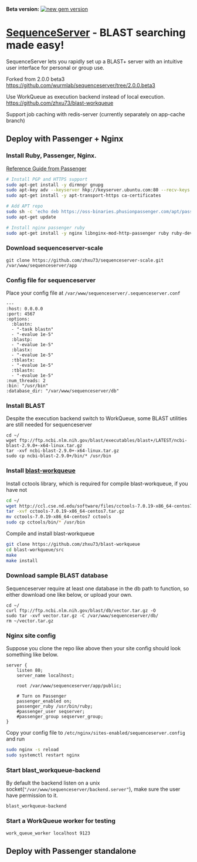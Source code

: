 **Beta version:** 
[![new gem version](https://img.shields.io/badge/version-2.0%20(beta)-yellowgreen.svg)](http://rubygems.org/gems/sequenceserver) 


# [SequenceServer](https://github.com/wurmlab/sequenceserver) - BLAST searching made easy!

SequenceServer lets you rapidly set up a BLAST+ server with an intuitive user interface for personal or group use.

Forked from 2.0.0 beta3
https://github.com/wurmlab/sequenceserver/tree/2.0.0.beta3

Use WorkQueue as execution backend instead of local execution.
https://github.com/zhxu73/blast-workqueue

Support job caching with redis-server (currently separately on app-cache branch)

## Deploy with Passenger + Nginx
### Install Ruby, Passenger, Nginx.
[Reference Guide from Passenger](https://www.phusionpassenger.com/library/walkthroughs/deploy/)
```bash
# Install PGP and HTTPS support
sudo apt-get install -y dirmngr gnupg
sudo apt-key adv --keyserver hkp://keyserver.ubuntu.com:80 --recv-keys 561F9B9CAC40B2F7
sudo apt-get install -y apt-transport-https ca-certificates

# Add APT repo
sudo sh -c 'echo deb https://oss-binaries.phusionpassenger.com/apt/passenger bionic main > /etc/apt/sources.list.d/passenger.list'
sudo apt-get update

# Install nginx passenger ruby
sudo apt-get install -y nginx libnginx-mod-http-passenger ruby ruby-dev
```
### Download sequenceserver-scale
`git clone https://github.com/zhxu73/sequenceserver-scale.git /var/www/sequenceserver/app`

### Config file for sequenceserver
Place your config file at `/var/www/sequenceserver/.sequenceserver.conf`
```
---
:host: 0.0.0.0
:port: 4567
:options:
  :blastn:
  - "-task blastn"
  - "-evalue 1e-5"
  :blastp:
  - "-evalue 1e-5"
  :blastx:
  - "-evalue 1e-5"
  :tblastx:
  - "-evalue 1e-5"
  :tblastn:
  - "-evalue 1e-5"
:num_threads: 2
:bin: "/usr/bin"
:database_dir: "/var/www/sequenceserver/db"

```

### Install BLAST
Despite the execution backend switch to WorkQueue, some BLAST utilities are still needed for sequenceserver
```
cd ~/
wget ftp://ftp.ncbi.nlm.nih.gov/blast/executables/blast+/LATEST/ncbi-blast-2.9.0+-x64-linux.tar.gz
tar -xvf ncbi-blast-2.9.0+-x64-linux.tar.gz
sudo cp ncbi-blast-2.9.0+/bin/* /usr/bin
```

### Install [blast-workqueue](https://github.com/zhxu73/blast-workqueue)
Install cctools library, which is required for compile blast-workqueue, if you have not
```bash
cd ~/
wget http://ccl.cse.nd.edu/software/files/cctools-7.0.19-x86_64-centos7.tar.gz
tar -xvf cctools-7.0.19-x86_64-centos7.tar.gz
mv cctools-7.0.19-x86_64-centos7 cctools
sudo cp cctools/bin/* /usr/bin
```
Compile and install blast-workqueue
```bash
git clone https://github.com/zhxu73/blast-workqueue
cd blast-workqueue/src
make
make install
```

### Download sample BLAST database
Sequenceserver require at least one database in the db path to function, so either download one like below, or upload your own.
```
cd ~/
curl ftp://ftp.ncbi.nlm.nih.gov/blast/db/vector.tar.gz -O
sudo tar -xvf vector.tar.gz -C /var/www/sequenceserver/db/
rm ~/vector.tar.gz
```
### Nginx site config
Suppose you clone the repo like above then your site config should look something like below.
```
server {
    listen 80;
    server_name localhost;

    root /var/www/sequenceserver/app/public;

    # Turn on Passenger
    passenger_enabled on;
    passenger_ruby /usr/bin/ruby;
    #passenger_user seqserver;
    #passenger_group seqserver_group;
}
```
Copy your config file to `/etc/nginx/sites-enabled/sequenceserver.config` and run
```bash
sudo nginx -s reload
sudo systemctl restart nginx
```
### Start blast_workqueue-backend
By default the backend listen on a unix socket(`"/var/www/sequenceserver/backend.server"`), make sure the user have permission to it.
```
blast_workqueue-backend
```
### Start a WorkQueue worker for testing
```
work_queue_worker localhost 9123
```

## Deploy with Passenger standalone


